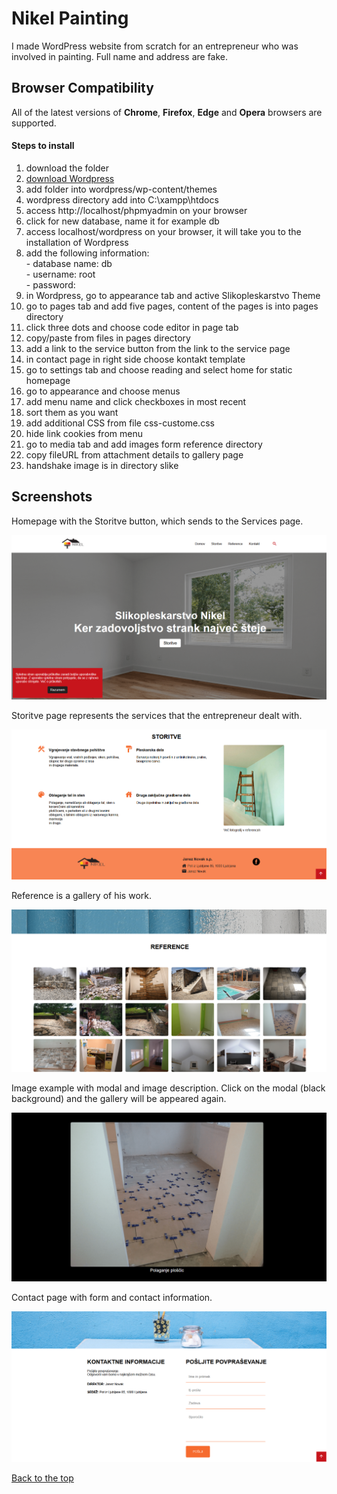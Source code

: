 # Nikel Painting

I made WordPress website from scratch for an entrepreneur who was involved in painting. Full name and address are fake.

## Browser Compatibility

All of the latest versions of <b>Chrome</b>, <b>Firefox</b>, <b>Edge</b> and <b>Opera</b> browsers are supported.

#### Steps to install

<ol>
  <li>download the folder</li>
  <li><a href="https://wordpress.org/download/">download Wordpress</a></li>
  <li>add folder into wordpress/wp-content/themes</li>
  <li>wordpress directory add into C:\xampp\htdocs</li>
  <li>access http://localhost/phpmyadmin on your browser</li>
  <li>click for new database, name it for example db</li>
  <li>access localhost/wordpress on your browser, it will take you to the installation of Wordpress</li>
  <li>add the following information:<br>
    - database name: db<br>
    - username: root<br>
    - password:<br>
  <li>in Wordpress, go to appearance tab and active Slikopleskarstvo Theme</li>
  <li>go to pages tab and add five pages, content of the pages is into pages directory</li>
  <li>click three dots and choose code editor in page tab</li>
  <li>copy/paste from files in pages directory</li>
  <li>add a link to the service button from the link to the service page</li>
  <li>in contact page in right side choose kontakt template</li>
  <li>go to settings tab and choose reading and select home for static homepage</li>
  <li>go to appearance and choose menus</li>
  <li>add menu name and click checkboxes in most recent</li>
  <li>sort them as you want</li>
  <li>add additional CSS from file css-custome.css</li>
  <li>hide link cookies from menu</li>
  <li>go to media tab and add images form reference directory</li>
  <li>copy fileURL from attachment details to gallery page</li>
  <li>handshake image is in directory slike</li>
</ol>

## Screenshots

Homepage with the Storitve button, which sends to the Services page.

![](screenshot/slikopleskarstvo.png)

Storitve page represents the services that the entrepreneur dealt with.

![](screenshot/storitve.png)

Reference is a gallery of his work.

![](screenshot/reference.png)

Image example with modal and image description. Click on the modal (black background) and the gallery will be appeared again.

![](screenshot/slika.png)

Contact page with form and contact information.

![](screenshot/kontakt.png)

[Back to the top](#nikel-painting)

